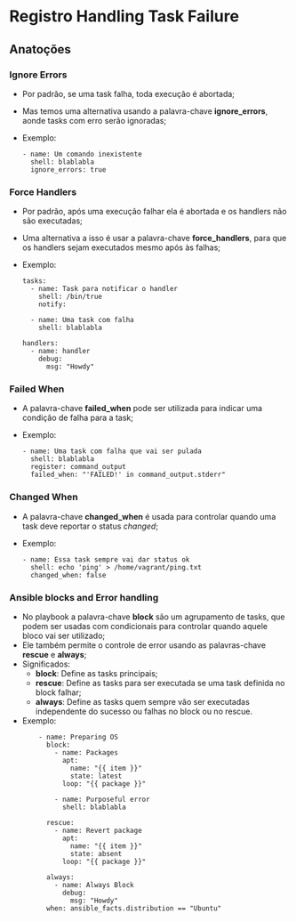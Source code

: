 # Registro Handling Task Failure

## Anatoções

### Ignore Errors

+ Por padrão, se uma task falha, toda execução é abortada;
+ Mas temos uma alternativa usando a palavra-chave **ignore_errors**, aonde tasks com erro serão ignoradas;
+ Exemplo:

  ```ignoreErrors
  - name: Um comando inexistente
    shell: blablabla
    ignore_errors: true
  ```

### Force Handlers

+ Por padrão, após uma execução falhar ela é abortada e os handlers não são executadas;
+ Uma alternativa a isso é usar a palavra-chave **force_handlers**, para que os handlers sejam executados mesmo após às falhas;
+ Exemplo:

  ```forceHandlers
  tasks:
    - name: Task para notificar o handler
      shell: /bin/true
      notify:

    - name: Uma task com falha
      shell: blablabla

  handlers:
    - name: handler
      debug:
        msg: "Howdy"
  ```

### Failed When

+ A palavra-chave **failed_when** pode ser utilizada para indicar uma condição de falha para a task;
+ Exemplo:

  ```failedWhen
  - name: Uma task com falha que vai ser pulada
    shell: blablabla
    register: command_output
    failed_when: "'FAILED!' in command_output.stderr"
  ```

### Changed When

+ A palavra-chave **changed_when** é usada para controlar quando uma task deve reportar o status *changed*;
+ Exemplo:

  ```changedWhen
  - name: Essa task sempre vai dar status ok
    shell: echo 'ping' > /home/vagrant/ping.txt
    changed_when: false
  ```

### Ansible blocks and Error handling 

+ No playbook a palavra-chave **block** são um agrupamento de tasks, que podem ser usadas com condicionais para controlar quando aquele bloco vai ser utilizado;
+ Ele também permite o controle de error usando as palavras-chave **rescue** e **always**;
+ Significados:
  + **block**: Define as tasks principais;
  + **rescue**: Define as tasks para ser executada se uma task definida no block falhar;
  + **always**: Define as tasks quem sempre vão ser executadas independente do sucesso ou falhas no block ou no rescue.
+ Exemplo:
  ```blockRescueAlways
      - name: Preparing OS
        block:
          - name: Packages
            apt:
              name: "{{ item }}"
              state: latest
            loop: "{{ package }}"

          - name: Purposeful error
            shell: blablabla

        rescue:
          - name: Revert package
            apt:
              name: "{{ item }}"
              state: absent
            loop: "{{ package }}"

        always:
          - name: Always Block
            debug:
              msg: "Howdy"
        when: ansible_facts.distribution == "Ubuntu"
  ```
